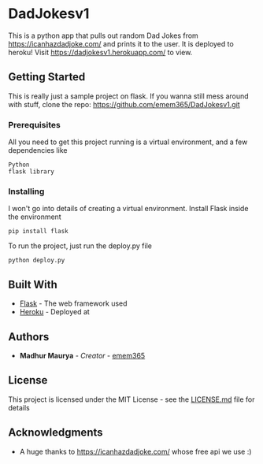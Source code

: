 # DadJokesv1

This is a python app that pulls out random Dad Jokes from https://icanhazdadjoke.com/ and prints it to the user.
It is deployed to heroku! Visit https://dadjokesv1.herokuapp.com/ to view.


## Getting Started

This is really just a sample project on flask. If you wanna still mess around with stuff, clone the repo: https://github.com/emem365/DadJokesv1.git

### Prerequisites

All you need to get this project running is a virtual environment, and a few dependencies like
```
Python
flask library
```

### Installing

I won't go into details of creating a virtual environment. 
Install Flask inside the environment

```
pip install flask
```

To run the project, just run the deploy.py file

```
python deploy.py
```

## Built With

* [Flask](https://flask.palletsprojects.com/en/1.1.x/) - The web framework used
* [Heroku](https://www.heroku.com/) - Deployed at


## Authors

* **Madhur Maurya** - *Creator* - [emem365](https://github.com/emem365)


## License

This project is licensed under the MIT License - see the [LICENSE.md](LICENSE.md) file for details

## Acknowledgments

* A huge thanks to https://icanhazdadjoke.com/ whose free api we use :)
